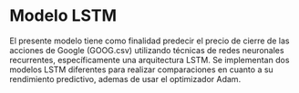 # Modelo LSTM
El presente modelo tiene como finalidad predecir el precio de cierre de las acciones de Google (GOOG.csv) utilizando técnicas de redes neuronales recurrentes, específicamente una arquitectura LSTM. Se implementan dos modelos LSTM diferentes para realizar comparaciones en cuanto a su rendimiento predictivo, ademas de usar el optimizador Adam.
